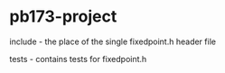 # pb173-project
include - the place of the single fixedpoint.h header file

tests - contains tests for fixedpoint.h
